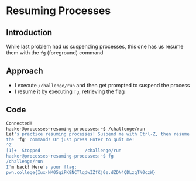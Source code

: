 # Resuming Processes
## Introduction
While last problem had us suspending processes, this one has us resume them with the `fg` (foreground) command
## Approach
- I execute `/challenge/run` and then get prompted to suspend the process
- I resume it by executing `fg`, retrieving the flag
## Code
```bash
Connected!
hacker@processes~resuming-processes:~$ /challenge/run
Let's practice resuming processes! Suspend me with Ctrl-Z, then resume me with
the 'fg' command! Or just press Enter to quit me!
^Z
[1]+  Stopped                 /challenge/run
hacker@processes~resuming-processes:~$ fg
/challenge/run
I'm back! Here's your flag:
pwn.college{Iux-NM05qiPK8NCTlqdwIZfKj0z.dZDN4QDLzgTN0czW}
```
